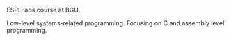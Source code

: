 ESPL labs course at BGU.

Low-level systems-related programming. Focusing on C and assembly level programming.
